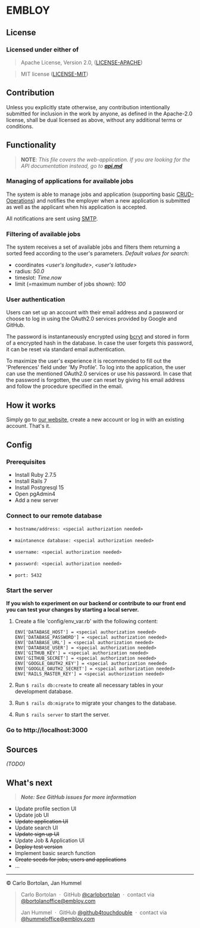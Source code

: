<h1>EMBLOY</h1>

## License

### Licensed under either of

> Apache License, Version 2.0, ([LICENSE-APACHE](http://www.apache.org/licenses/LICENSE-2.0))

> MIT license ([LICENSE-MIT](http://opensource.org/licenses/MIT))

## Contribution

Unless you explicitly state otherwise, any contribution intentionally submitted for inclusion in the work by anyone, as
defined in the Apache-2.0 license, shall be dual licensed as above, without any additional terms or conditions.

## Functionality

> __NOTE__: _This file covers the web-application. If you are looking for the API documentation instead, go to_
___[api.md](app/controllers/api/v0/api.md)___

### Managing of applications for available jobs

The system is able to manage jobs and application (supporting
basic [CRUD-Operations](https://www.javatpoint.com/crud-operations-in-sql)) and notifies the employer when a new
application is submitted as well as the applicant when his application is accepted.

All notifications are sent using [SMTP](https://en.wikipedia.org/wiki/Simple_Mail_Transfer_Protocol).

### Filtering of available jobs

The system receives a set of available jobs and filters them returning a sorted feed according to the user's parameters.
_Default values for search_:

- coordinates *<user's longitude>*, *<user's latitude>*
- radius: *50.0*
- timeslot: *Time.now*
- limit (=maximum number of jobs shown): *100*

### User authentication

Users can set up an account with their email address and a password or choose to log in using the OAuth2.0 services
provided by Google and GitHub.

The password is instantaneously encrypted using  [bcryt](https://en.wikipedia.org/wiki/Bcrypt) and stored in form of a
encrypted hash in the database. In case the user forgets this password, it can be reset via standard email
authentication.

To maximize the user's experience it is recommended to fill out the 'Preferences' field under 'My Profile'.
To log into the application, the user can use the mentioned OAuth2.0 services or use his password. In case that the
password is forgotten, the user can reset by giving his email address and follow the procedure specified in the email.

## How it works

Simply go to [our website](http://embloy.com/), create a new account or log in with an existing account. That's it.

## Config

### Prerequisites

- Install Ruby 2.7.5
- Install Rails 7
- Install Postgresql 15
- Open pgAdmin4
- Add a new server

### Connect to our remote database

-     hostname/address: <special authorization needed>
-     maintanence database: <special authorization needed>
-     username: <special authorization needed>
-     password: <special authorization needed>
-     port: 5432

### Start the server

**If you wish to experiment on our backend or contribute to our front end you can test your changes by starting a local
server.**

1. Create a file 'config/env_var.rb' with the following content:

   ```
   ENV['DATABASE_HOST'] = <special authorization needed>
   ENV['DATABASE_PASSWORD'] = <special authorization needed>
   ENV['DATABASE_URL'] = <special authorization needed>
   ENV['DATABASE_USER'] = <special authorization needed>
   ENV['GITHUB_KEY'] = <special authorization needed>
   ENV['GITHUB_SECRET'] = <special authorization needed>
   ENV['GOOGLE_OAUTH2_KEY'] = <special authorization needed>
   ENV['GOOGLE_OAUTH2_SECRET'] = <special authorization needed>
   ENV['RAILS_MASTER_KEY'] = <special authorization needed>
    ```

1. Run ``$ rails db:create`` to create all necessary tables in your development database.
2. Run ``$ rails db:migrate`` to migrate your changes to the database.
5. Run ``$ rails server`` to start the server.

### Go to http://localhost:3000

## Sources

*(TODO)*

## What's next

> ___Note: See GitHub issues for more information___

- Update profile section UI
- Update job UI
- ~~Update application UI~~
- Update search UI
- ~~Update sign up UI~~
- Update Job & Application UI
- ~~Deploy test version~~
- Implement basic search function
- ~~Create seeds for jobs, users and applications~~
- ...

---
© Carlo Bortolan, Jan Hummel

> Carlo Bortolan &nbsp;&middot;&nbsp;
> GitHub [@carlobortolan](https://github.com/carlobortolan) &nbsp;&middot;&nbsp;
> contact via [@bortolanoffice@embloy.com](bortolanoffice@embloy.com)
>
> Jan Hummel &nbsp;&middot;&nbsp;
> GitHub [@github4touchdouble](https://github.com/github4touchdouble) &nbsp;&middot;&nbsp;
> contact via [@hummeloffice@embloy.com](hummeloffice@embloy.com)
